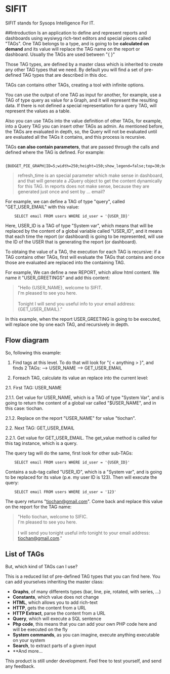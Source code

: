 # SIFIT
SIFIT stands for Sysops Intelligence For IT.


##Introduction
Is an application to define and represent reports and dashboards using wysiwyg rich-text editors and special pieces called "TAGs". One TAG belongs to a type, and is going to be **calculated on demand** and its value will replace the TAG name on the report or dashboard. Usually the TAGs are used between "{ }"

Those TAG types, are defined by a master class which is inherited to create any other TAG types that we need.
By default you will find a set of pre-defined TAG types that are described in this doc.

TAGs can contains other TAGs, creating a tool with infinite options.

You can use the output of one TAG as input for another, for example, use a TAG of type query as value for a Graph, and it will represent the resulting data. If there is not defined a special representation for a query TAG, will represent the values as a table.

Also you can use TAGs into the value definition of other TAGs, for example, into a Query TAG you can insert other TAGs as admin. As mentioned before, the TAGs are evaluated in depth, so, the Query will not be evaluated until are evaluated all the TAGs it contains, and this process is recursive.

TAGs **can also contain parameters**, that are passed through the calls and defined where the TAG is defined. For example:
```
	{BUDGET_PIE_GRAPH|ID=5;width=250;height=150;show_legend=false;top=30;bottom=30;left=30;right=30;refresh_time=9}
```
> refresh_time is an special parameter which make sense in dashboard, and that will generate a JQuery object to get the content dynamically for this TAG. In reports does not make sense, because they are generated just once and sent by ... email?

For example, we can define a TAG of type "query", called "GET_USER_EMAIL" with this value:
```
	SELECT email FROM users WHERE id_user = '{USER_ID}'
```
Here, USER_ID is a TAG of type "System var", which means that will be replaced by the content of a global variable called "USER_ID", and it means that each time the report (or dashboard) is going to be represented, will use the ID of the USER that is generating the report (or dashboard).

To obtaing the value of a TAG, the execution for each TAG is recursive: if a TAG contains other TAGs, first will evaluate the TAGs that contains and once those are evaluated are replaced into the containing TAG.

For example,
We can define a new REPORT, which allow html content. We name it "USER_GREETINGS" and add this content:

>	"Hello {USER_NAME}, welcome to SIFIT.<br>
>	 I'm pleased to see you here. <br>
>	 <br>
>	 Tonight I will send you useful info to your email address: {GET_USER_EMAIL}."

In this example, when the report USER_GREETING is going to be executed, will replace one by one each TAG, and recursively in depth.

## Flow diagram
So, following this example:
1. Find tags at this level. To do that will look for "{ < anything > }", and finds 2 TAGs:
--> USER_NAME
--> GET_USER_EMAIL

2. Foreach TAG, calculate its value an replace into the current level:

2.1. First TAG: USER_NAME

2.1.1. Get value for USER_NAME, which is a TAG of type "System Var", and is going to return the content of a global var called "$USER_NAME", and in this case: tiochan.

2.1.2. Replace on the report "USER_NAME" for value "tiochan".

2.2. Next TAG: GET_USER_EMAIL

2.2.1. Get value for GET_USER_EMAIL. The get_value method is called for this tag instance, which is a query.

The query tag will do the same, first look for other sub-TAGs:
```
	SELECT email FROM users WHERE id_user = '{USER_ID}'
```
Contains a sub-tag called "USER_ID", which is a "System var", and is going to be replaced for its value (p.e. my user ID is 123). Then will execute the query:
```
	SELECT email FROM users WHERE id_user = '123'
```
The query returns "tiochan@gmail.com". Come back and replace this value on the report for the TAG name:

>	"Hello tiochan, welcome to SIFIC.<br>
>	 I'm pleased to see you here. <br>
>	 <br>
>	 I will send you tonight useful info tonight to your email address: tiochan@gmail.com."


## List of TAGs
But, which kind of TAGs can I use?

This is a reduced list of pre-defined TAG types that you can find here.
You can add yourselves inheriting the master class:

- **Graphs**, of many differents types (bar, line, pie, rotated, with series, ...)
- **Constants**, which value does not change
- **HTML**, which allows you to add rich-text
- **HTTP**, gets the content from a URL
- **HTTP Extract**, parse the content from a URL
- **Query**, which will execute a SQL sentence
- **Php code**, this means that you can add your own PHP code here and will be executed on the fly
- **System commands**, as you can imagine, execute anything executable on your system
- **Search**, to extract parts of a given input
- **And more...


This product is still under development. Feel free to test yourself, and send any feedback.
